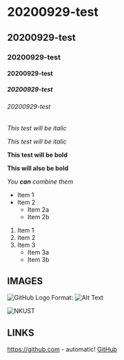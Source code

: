 # 20200929-test
## 20200929-test
### 20200929-test
#### 20200929-test
##### 20200929-test
###### 20200929-test

*This test will be italic*

_This test will be italic_

**This test will be bold**

__This will also be bold__

*You **can** combine them*

* Item 1
* Item 2
  * Item 2a
  * Item 2b

1. Item 1
2. Item 2
3. Item 3
    * Item 3a
    * Item 3b
  
## IMAGES
![GitHub Logo](/images/logo.png "活力圖檔")
Format: ![Alt Text](url)

![NKUST](school.jpg "活力圖檔")

## LINKS
https://github.com - automatic!
[GitHub](https://www.nkust.edu.tw/)


